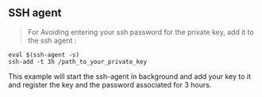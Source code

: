 
## SSH agent
> For Avoiding entering your ssh password for the private key, add it to the ssh agent :

```
eval $(ssh-agent -s)
ssh-add -t 3h /path_to_your_private_key
```

This example will start the ssh-agent in background and add your key to it and register the key and the password associated for 3 hours.

